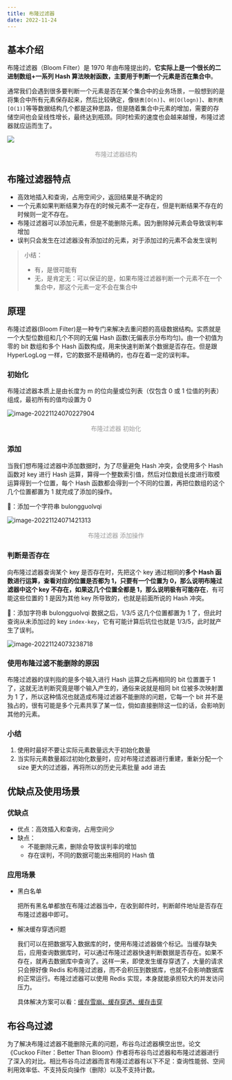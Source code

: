 ```yaml
---
title: 布隆过滤器
date: 2022-11-24
---
```


## 基本介绍

布隆过滤器（Bloom Filter）是 1970 年由布隆提出的，**它实际上是一个很长的二进制数组+一系列 Hash 算法映射函数，主要用于判断一个元素是否在集合中**。

通常我们会遇到很多要判断一个元素是否在某个集合中的业务场景，一般想到的是将集合中所有元素保存起来，然后比较确定，像`链表[O(n)]`、`树[O(logn)]`、`散列表[O(1)]`等等数据结构几个都是这种思路，但是随着集合中元素的增加，需要的存储空间也会呈线性增长，最终达到瓶颈。同时检索的速度也会越来越慢，布隆过滤器就应运而生了。

![](https://qijiayi-image.oss-cn-shenzhen.aliyuncs.com/img/202211240624565.png)

<div style="text-align:center;color: #999;padding: 2px;">布隆过滤器结构</div>

## 布隆过滤器特点

- 高效地插入和查询，占用空间少，返回结果是不确定的
- 一个元素如果判断结果为存在的时候元素不一定存在，但是判断结果不存在的时候则一定不存在。
- 布隆过滤器可以添加元素，但是不能删除元素。因为删除掉元素会导致误判率增加
- 误判只会发生在过滤器没有添加过的元素，对于添加过的元素不会发生误判

> 小结：
>
> - 有，是很可能有
> - 无，是肯定无：可以保证的是，如果布隆过滤器判断一个元素不在一个集合中，那这个元素一定不会在集合中

## 原理

布隆过滤器(Bloom Filter)是一种专门来解决去重问题的高级数据结构。实质就是一个大型位数组和几个不同的无偏 Hash 函数(无偏表示分布均匀)。由一个初值为零的 bit 数组和多个 Hash 函数构成，用来快速判断某个数据是否存在。但是跟 HyperLogLog 一样，它的数据不是精确的，也存在着一定的误判率。

### 初始化

布隆过滤器本质上是由长度为 m 的位向量或位列表（仅包含 0 或 1 位值的列表）组成，最初所有的值均设置为 0

![image-20221124070227904](https://qijiayi-image.oss-cn-shenzhen.aliyuncs.com/img/202211240702960.png)

<div style="text-align:center;color: #999;padding: 2px;">布隆过滤器 初始化</div>

### 添加

当我们想布隆过滤器中添加数据时，为了尽量避免 Hash 冲突，会使用多个 Hash 函数对 key 进行 Hash 运算，算得一个整数索引值，然后对位数组长度进行取模运算得到一个位置，每个 Hash 函数都会得到一个不同的位置，再把位数组的这个几个位置都置为 1 就完成了添加的操作。

🌰：添加一个字符串 bulongguolvqi

![image-20221124071421313](https://qijiayi-image.oss-cn-shenzhen.aliyuncs.com/img/202211240714367.png)

<div style="text-align:center;color: #999;padding: 2px;">布隆过滤器 添加操作</div>

### 判断是否存在

向布隆过滤器查询某个 key 是否存在时，先把这个 key 通过相同的**多个 Hash 函数进行运算，查看对应的位置是否都为 1，只要有一个位置为 0，那么说明布隆过滤器中这个 key 不存在，如果这几个位置全都是 1，那么说明极有可能存在**，有可能这些位置的 1 是因为其他 key 所导致的，也就是前面所说的 Hash 冲突。

🌰：添加字符串 bulongguolvqi 数据之后，1/3/5 这几个位置都置为 1 了，但此时查询从未添加过的 key `index-key`，它有可能计算后坑位也就是 1/3/5，此时就产生了误判。

![image-20221124073238718](https://qijiayi-image.oss-cn-shenzhen.aliyuncs.com/img/202211240732773.png)

### 使用布隆过滤不能删除的原因

布隆过滤器的误判指的是多个输入进行 Hash 运算之后再相同的 bit 位置置于 1 了，这就无法判断究竟是哪个输入产生的，通俗来说就是相同 bit 位被多次映射置为 1 了，所以这种情况也就造成布隆过滤器不能删除的问题，它每一个 bit 并不是独占的，很有可能是多个元素共享了某一位，倘如直接删除这一位的话，会影响到其他的元素。

### 小结

1. 使用时最好不要让实际元素数量远大于初始化数量
2. 当实际元素数量超过初始化数量时，应对布隆过滤器进行重建，重新分配一个 size 更大的过滤器，再将所以的历史元素批量 add 进去

## 优缺点及使用场景

### 优缺点

- 优点：高效插入和查询，占用空间少
- 缺点：
  - 不能删除元素，删除会导致误判率的增加
  - 存在误判，不同的数据可能出来相同的 Hash 值

### 应用场景

- 黑白名单

  把所有黑名单都放在布隆过滤器当中，在收到邮件时，判断邮件地址是否存在布隆过滤器中即可。

- 解决缓存穿透问题

  我们可以在把数据写入数据库的时，使用布隆过滤器做个标记。当缓存缺失后，应用查询数据库时，可以通过布隆过滤器快速判断数据是否存在。如果不存在，就再去数据库中查询了。这样一来，即使发生缓存穿透了，大量的请求只会擦好像 Redis 和布隆过滤器，而不会积压到数据库，也就不会影响数据库的正常运行。布隆过滤器可以使用 Redis 实现，本身就能承担较大的并发访问压力。
  
  具体解决方案可以看：[缓存雪崩、缓存穿透、缓存击穿](./Redis缓存雪崩、缓存穿透、缓存击穿.md)

## 布谷鸟过滤

为了解决布隆过滤器不能删除元素的问题，布谷鸟过滤器横空出世。论文《Cuckoo Filter：Better Than Bloom》作者将布谷鸟过滤器和布隆过滤器进行了深入的对比。相比布谷鸟过滤器而言布隆过滤器有以下不足：查询性能弱、空间利用效率低、不支持反向操作（删除）以及不支持计数。
